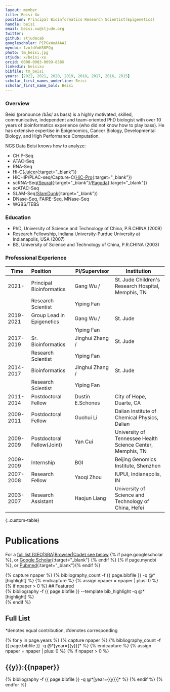 ```yaml
---
layout: member
title: Beisi Xu
position: Principal Bioinformatics Research Scientist(Epigenetics)
handle: beisi
email: beisi.xu@stjude.org
twitter:
github: stjudecab
googlescholar: PIPGxWoAAAAJ
myncbi: 1zofdYmKS0FQg
photo: tm_beisi.jpg
stjude: x/beisi-xu
orcid: 0000-0003-0099-858X
linkedin: beisixu
bibfile: tm_beisi
years: [2022, 2021, 2020, 2019, 2018, 2017, 2016, 2015]
scholar_first_names_underline: Beisi
scholar_first_name_bold: Beisi
---
```


### Overview
Beisi (pronounce /bās/ as bass) is a highly motivated, skilled, communicative, independent and team-oriented PhD biologist with over 10 years of bioinformatics experience (who did not know how to play bass). He has extensive expertise in Epigenomics, Cancer Biology, Developmental Biology, and High Performance Computation.

NGS Data Beisi knows how to analyze:

- CHIP-Seq
- ATAC-Seq
- RNA-Seq
- Hi-C([Juicer](https://github.com/aidenlab/juicer){:target="_blank"})
- HiCHIP/PLAC-seq/Capture-C([HiC-Pro](https://github.com/nservant/HiC-Pro){:target="_blank"})
- scRNA-Seq([Seurat](https://satijalab.org/seurat/v3.0/immune_alignment.html){:target="_blank"}/[Pagoda](http://hms-dbmi.github.io/scde/pagoda.html){:target="_blank"})
- scATAC-Seq
- SLAM-Seq([SlamDunk](https://t-neumann.github.io/slamdunk/docs.html#docstart){:target="_blank"})
- DNase-Seq, FAIRE-Seq, MNase-Seq
- WGBS/TEBS

### Education
- PhD, University of Science and Technology of China, P.R.CHINA (2009)
- Research Fellowship, Indiana University-Purdue University at Indianapolis, USA (2007)
- BS, University of Science and Technology of China, P.R.CHINA (2003)

### Professional Experience

Time        | Position                   | PI/Supervisor    | Institution                                                |
----------- | :-----------               | -----------      | -----------                                                |
2021-       | Principal Bioinformatics   | Gang Wu /        | St. Jude Children's Research Hospital, Memphis, TN         |
            | Research Scientist         | Yiping Fan       |                                                            |
2019-2021   | Group Lead in Epigenetics  | Gang Wu /        | St. Jude                                                   |
            |                            | Yiping Fan       |                                                            |
2017-2019   | Sr. Bioinformatics         | Jinghui Zhang /  | St. Jude                                                   |
            | Research Scientist         | Yiping Fan       |                                                            |
2014-2017   | Bioinformatics             | Jinghui Zhang /  | St. Jude                                                   |
            | Research Scientist         | Yiping Fan       |                                                            |
2011-2014   | Postdoctoral Fellow        | Dustin E.Schones | City of Hope, Duarte, CA                                   |
2009-2011   | Postdoctoral Fellow        | Guohui Li        | Dalian Institute of Chemical Physics, Dalian               |
2009-2009   | Postdoctoral Fellow(Joint) | Yan Cui          | University of Tennessee Health Science Center, Memphis, TN |
2009-2009   | Internship                 | BGI              | Beijing Genomics Institute, Shenzhen                       |
2007-2008   | Research Fellow            | Yaoqi Zhou       | IUPUI, Indianapolis, IN                                    |
2003-2007   | Research Assistant         | Haojun Liang     | University of Science and Technology of China, Hefei       |
{:.custom-table}

<!--more-->

# Publications

For a [full list (GEO\|SRA\|Browser\|Code) see below](#full-list)
{% if page.googlescholar %}, or [Google Scholar](https://scholar.google.com/citations?user={{page.googlescholar}}){:target="_blank"}
{% endif %} {% if page.myncbi %}, or [Pubmed](https://www.ncbi.nlm.nih.gov/myncbi/{{page.myncbi}}/bibliography/public/){:target="_blank"}{% endif %}


<div class="row">
  {% capture npaper %}
    {% bibliography_count -f {{ page.bibfile }} -q @*[highlight] %}
  {% endcapture %}
  {% assign npaper = npaper | plus: 0 %}
  {% if npaper > 0 %}
## Featured

<div class="publications_highlight">
  {% bibliography -f {{ page.bibfile }} --template bib_highlight -q @*[highlight] %}
</div>
{% endif %}

</div>

## Full List

<nobr><em>*</em>denotes equal contribution, <em>#</em>denotes corresponding</nobr>
<div class="publications">
{% for y in page.years %}
  {% capture npaper %}
    {% bibliography_count -f {{ page.bibfile }} -q @*[year={{y}}]* %}
  {% endcapture %}
  {% assign npaper = npaper | plus: 0 %}
  {% if npaper > 0 %}
  <h2 class="year">{{y}}:{{npaper}}</h2>
  {% bibliography -f {{ page.bibfile }} -q @*[year={{y}}]* %}
  {% endif %}
{% endfor %}
</div>
